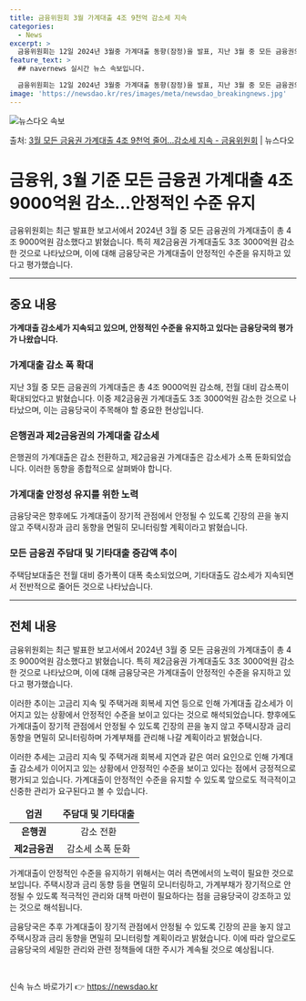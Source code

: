 ```yaml
---
title: 금융위원회 3월 가계대출 4조 9천억 감소세 지속
categories:
  - News
excerpt: >
  금융위원회는 12일 2024년 3월중 가계대출 동향(잠정)을 발표, 지난 3월 중 모든 금융권의 가계대출은 …
feature_text: >
  ## navernews 실시간 뉴스 속보입니다.

  금융위원회는 12일 2024년 3월중 가계대출 동향(잠정)을 발표, 지난 3월 중 모든 금융권의 가계대출은 …
image: 'https://newsdao.kr/res/images/meta/newsdao_breakingnews.jpg'
---
```


![뉴스다오 속보](https://newsdao.kr/res/images/meta/newsdao_breakingnews.jpg)

<p>출처: <a href="https://newsdao.kr/3575" rel="dofollow">3월 모든 금융권 가계대출 4조 9천억 줄어…감소세 지속 - 금융위원회</a> | 뉴스다오</p>

<h1>금융위, 3월 기준 모든 금융권 가계대출 4조 9000억원 감소...안정적인 수준 유지</h1>
<p data-ke-size="size16">금융위원회는 최근 발표한 보고서에서 2024년 3월 중 모든 금융권의 가계대출이 총 4조 9000억원 감소했다고 밝혔습니다. 특히 제2금융권 가계대출도 3조 3000억원 감소한 것으로 나타났으며, 이에 대해 금융당국은 가계대출이 안정적인 수준을 유지하고 있다고 평가했습니다.</p>

<hr>

<h2 data-ke-size="size26">중요 내용</h2>
<p data-ke-size="size16"><b>가계대출 감소세가 지속되고 있으며, 안정적인 수준을 유지하고 있다는 금융당국의 평가가 나왔습니다.</b></p>

<h3>가계대출 감소 폭 확대</h3>
<p data-ke-size="size16">지난 3월 중 모든 금융권의 가계대출은 총 4조 9000억원 감소해, 전월 대비 감소폭이 확대되었다고 밝혔습니다. 이중 제2금융권 가계대출도 3조 3000억원 감소한 것으로 나타났으며, 이는 금융당국이 주목해야 할 중요한 현상입니다.</p>

<h3>은행권과 제2금융권의 가계대출 감소세</h3>
<p data-ke-size="size16">은행권의 가계대출은 감소 전환하고, 제2금융권 가계대출은 감소세가 소폭 둔화되었습니다. 이러한 동향을 종합적으로 살펴봐야 합니다.</p>

<h3>가계대출 안정성 유지를 위한 노력</h3>
<p data-ke-size="size16">금융당국은 향후에도 가계대출이 장기적 관점에서 안정될 수 있도록 긴장의 끈을 놓지 않고 주택시장과 금리 동향을 면밀히 모니터링할 계획이라고 밝혔습니다.</p>

<h3>모든 금융권 주담대 및 기타대출 증감액 추이</h3>
<p data-ke-size="size16">주택담보대출은 전월 대비 증가폭이 대폭 축소되었으며, 기타대출도 감소세가 지속되면서 전반적으로 줄어든 것으로 나타났습니다.</p>

<hr>

<h2 data-ke-size="size26">전체 내용</h2>
<p data-ke-size="size16">금융위원회는 최근 발표한 보고서에서 2024년 3월 중 모든 금융권의 가계대출이 총 4조 9000억원 감소했다고 밝혔습니다. 특히 제2금융권 가계대출도 3조 3000억원 감소한 것으로 나타났으며, 이에 대해 금융당국은 가계대출이 안정적인 수준을 유지하고 있다고 평가했습니다.</p>
<p data-ke-size="size16">이러한 추이는 고금리 지속 및 주택거래 회복세 지연 등으로 인해 가계대출 감소세가 이어지고 있는 상황에서 안정적인 수준을 보이고 있다는 것으로 해석되었습니다. 향후에도 가계대출이 장기적 관점에서 안정될 수 있도록 긴장의 끈을 놓지 않고 주택시장과 금리 동향을 면밀히 모니터링하며 가계부채를 관리해 나갈 계획이라고 밝혔습니다.</p>
<p data-ke-size="size16">이러한 추세는 고금리 지속 및 주택거래 회복세 지연과 같은 여러 요인으로 인해 가계대출 감소세가 이어지고 있는 상황에서 안정적인 수준을 보이고 있다는 점에서 긍정적으로 평가되고 있습니다. 가계대출이 안정적인 수준을 유지할 수 있도록 앞으로도 적극적이고 신중한 관리가 요구된다고 볼 수 있습니다.</p>

<table>
	<thead>
		<tr>
			<td style="text-align: center;"><b>업권</b></td>
			<td style="text-align: center;"><b>주담대 및 기타대출</b></td>
		</tr>
	</thead>
	<tbody>
		<tr>
			<td style="text-align: center;"><b>은행권</b></td>
			<td style="text-align: center;">감소 전환</td>
		</tr>
		<tr>
			<td style="text-align: center;"><b>제2금융권</b></td>
			<td style="text-align: center;">감소세 소폭 둔화</td>
		</tr>
	</tbody>
</table>

<p data-ke-size="size16">가계대출이 안정적인 수준을 유지하기 위해서는 여러 측면에서의 노력이 필요한 것으로 보입니다. 주택시장과 금리 동향 등을 면밀히 모니터링하고, 가계부채가 장기적으로 안정될 수 있도록 적극적인 관리와 대책 마련이 필요하다는 점을 금융당국이 강조하고 있는 것으로 해석됩니다.</p>

<p data-ke-size="size16">금융당국은 추후 가계대출이 장기적 관점에서 안정될 수 있도록 긴장의 끈을 놓지 않고 주택시장과 금리 동향을 면밀히 모니터링할 계획이라고 밝혔습니다. 이에 따라 앞으로도 금융당국의 세밀한 관리와 관련 정책들에 대한 주시가 계속될 것으로 예상됩니다.</p>

<p data-ke-size="size16">&nbsp;</p> 

신속 뉴스 바로가기 👉 <a href="https://newsdao.kr" rel="dofollow">https://newsdao.kr</a>


